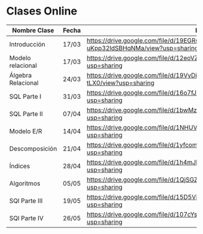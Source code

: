 # Clases Online

| Nombre Clase | Fecha | Link |
|--------------|-------|------|
| Introducción                   | 17/03 | https://drive.google.com/file/d/19EGRsL2dAzkqLxLp-uKpp32ldSBHqNMa/view?usp=sharing |
| Modelo relacional              | 17/03 | https://drive.google.com/file/d/12eoVZLMfymlnYEPr66p38DHDJFJovLPF/view?usp=sharing |
| Álgebra Relacional             | 24/03 | https://drive.google.com/file/d/19VyDiwOOH6vR3OlQSgwVy0sMIRw-tLX0/view?usp=sharing |
| SQL Parte I                    | 31/03 | https://drive.google.com/file/d/16o7fJqiv2Tjalqi3MbFRne7Z1mvBcl75/view?usp=sharing |
| SQL Parte II                   | 07/04 | https://drive.google.com/file/d/1bwMzYllyHUkGDruwcMNK1PoFjGFgDooj/view?usp=sharing |
| Modelo E/R                     | 14/04 | https://drive.google.com/file/d/1NHUVfo-39azIzx1OwckiXq6Su-QklZg9/view?usp=sharing |
| Descomposición                 | 21/04 | https://drive.google.com/file/d/1yfcomi_WTrVwbI7e1ewYzS5fkHV4F-ms/view?usp=sharing |
| Índices                        | 28/04 | https://drive.google.com/file/d/1h4mJLypqL5pZFancX5hA3PLoupMYjGlq/view?usp=sharing |
| Algoritmos                     | 05/05 | https://drive.google.com/file/d/1QjSGZ-xL7nbb59EJOPNjEAZEi7CzqlHT/view?usp=sharing |
| SQl Parte III                  | 19/05 | https://drive.google.com/file/d/15D5ViV80zoOpaxP_fQEALIpPcNR14E0m/view?usp=sharing |
| SQl Parte IV                   | 26/05 | https://drive.google.com/file/d/107cYsEixx9_5dW358d74VIwjMEwcAb3e/view?usp=sharing |

